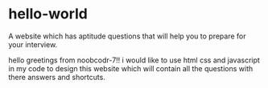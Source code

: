 # hello-world
A website which has aptitude questions that will help you to prepare for your interview.

hello greetings from noobcodr-7!!
i would like to use html css and javascript in my code to design this website which will contain all the questions with there answers and shortcuts.
